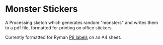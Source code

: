 Monster Stickers
================

A Processing sketch which generates random "monsters" and writes them to a pdf file, formatted for printing on office stickers.

Currently formatted for Ryman [P8 labels](http://www.ryman.co.uk/0220013460/Ryman-Address-Labels-P8-Universal-99x68mm-8-per-A4-Sheet-25-sheets/Product) on an A4 sheet.


